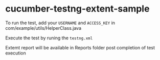 # cucumber-testng-extent-sample

 To run the test, add your `USERNAME` and `ACCESS_KEY` in com/example/utils/HelperClass.java

 Execute the test by runing the `testng.xml`


 Extemt report will be available in Reports folder post completion of test execution
